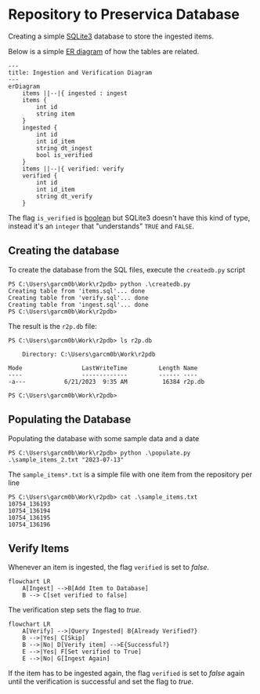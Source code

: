 # Repository to Preservica Database

Creating a simple [SQLite3](https://www.sqlite.org/index.html) database to store the ingested items.

Below is a simple [ER diagram](https://mermaid.js.org/syntax/entityRelationshipDiagram.html) of how the tables are related.

```mermaid
--- 
title: Ingestion and Verification Diagram
---
erDiagram
    items ||--|{ ingested : ingest
    items {
        int id
        string item
    }
    ingested {
        int id
        int id_item
        string dt_ingest
        bool is_verified
    }
    items ||--|{ verified: verify
    verified {
        int id
        int id_item
        string dt_verify
    }
```

The flag `is_verified` is [boolean](https://www.sqlite.org/datatype3.html) but SQLite3 doesn't have this kind of type, instead it's an `integer` that "understands" `TRUE` and `FALSE`.

## Creating the database

To create the database from the SQL files, execute the `createdb.py` script

```
PS C:\Users\garcm0b\Work\r2pdb> python .\createdb.py
Creating table from 'items.sql'... done
Creating table from 'verify.sql'... done
Creating table from 'ingest.sql'... done
PS C:\Users\garcm0b\Work\r2pdb> 
```

The result is the `r2p.db` file:

```
PS C:\Users\garcm0b\Work\r2pdb> ls r2p.db

    Directory: C:\Users\garcm0b\Work\r2pdb

Mode                 LastWriteTime         Length Name
----                 -------------         ------ ----
-a---           6/21/2023  9:35 AM          16384 r2p.db

PS C:\Users\garcm0b\Work\r2pdb> 
```

## Populating the Database

Populating the database with some sample data and a date

```
PS C:\Users\garcm0b\Work\r2pdb> python .\populate.py .\sample_items_2.txt "2023-07-13"
```

The `sample_items*.txt` is a simple file with one item from the repository per line

```
PS C:\Users\garcm0b\Work\r2pdb> cat .\sample_items.txt  
10754_136193
10754_136194
10754_136195
10754_136196
```

## Verify Items

Whenever an item is ingested, the flag `verified` is set to _false_.

```mermaid
flowchart LR
    A[Ingest] -->B[Add Item to Database]
    B --> C[set verified to false]
```

The verification step sets the flag to _true_. 

```mermaid
flowchart LR
	A[Verify] -->|Query Ingested| B{Already Verified?}
	B -->|Yes| C[Skip]
	B -->|No| D[Verify item] -->E{Successful?}
    E -->|Yes| F[Set verified to True]
    E -->|No| G[Ingest Again]
```

If the item has to be ingested again, the flag `verified` is set to _false_ again until the verification is successful and set the flag to _true_.